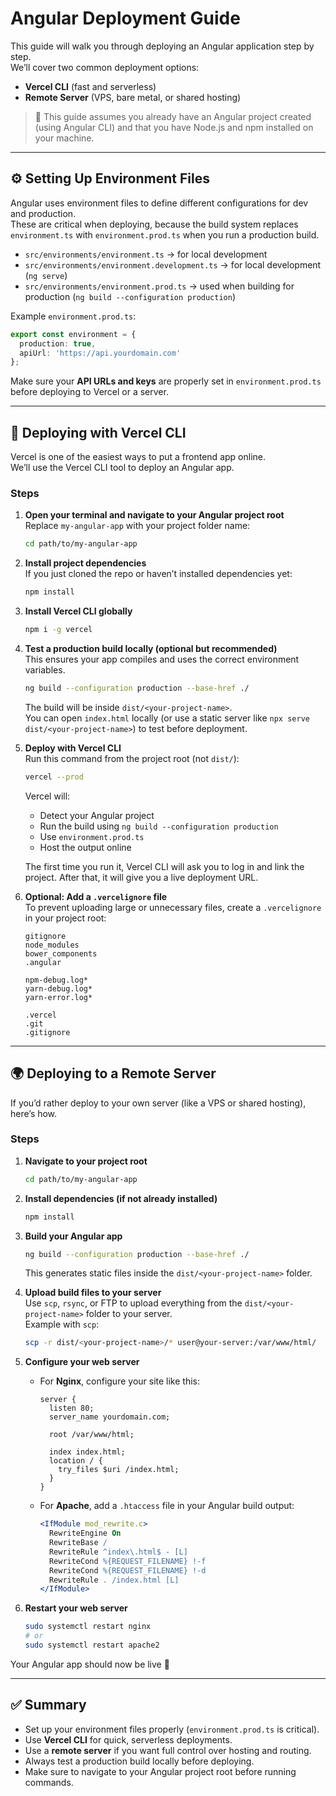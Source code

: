 # Angular Deployment Guide

This guide will walk you through deploying an Angular application step by step.  
We’ll cover two common deployment options:
- **Vercel CLI** (fast and serverless)
- **Remote Server** (VPS, bare metal, or shared hosting)

> 📝 This guide assumes you already have an Angular project created (using Angular CLI) and that you have Node.js and npm installed on your machine.

---

## ⚙️ Setting Up Environment Files

Angular uses environment files to define different configurations for dev and production.  
These are critical when deploying, because the build system replaces `environment.ts` with `environment.prod.ts` when you run a production build.

- `src/environments/environment.ts` → for local development
- `src/environments/environment.development.ts` → for local development (`ng serve`)
- `src/environments/environment.prod.ts` → used when building for production (`ng build --configuration production`)

Example `environment.prod.ts`:
```ts
export const environment = {
  production: true,
  apiUrl: 'https://api.yourdomain.com'
};
```

Make sure your **API URLs and keys** are properly set in `environment.prod.ts` before deploying to Vercel or a server.

---

## 🚀 Deploying with Vercel CLI

Vercel is one of the easiest ways to put a frontend app online.  
We’ll use the Vercel CLI tool to deploy an Angular app.

### Steps

1. **Open your terminal and navigate to your Angular project root**  
   Replace `my-angular-app` with your project folder name:  
   ```bash
   cd path/to/my-angular-app
   ```

2. **Install project dependencies**  
   If you just cloned the repo or haven’t installed dependencies yet:  
   ```bash
   npm install
   ```

3. **Install Vercel CLI globally**  
   ```bash
   npm i -g vercel
   ```

4. **Test a production build locally (optional but recommended)**  
   This ensures your app compiles and uses the correct environment variables.  
   ```bash
   ng build --configuration production --base-href ./
   ```
   The build will be inside `dist/<your-project-name>`.  
   You can open `index.html` locally (or use a static server like `npx serve dist/<your-project-name>`) to test before deployment.

5. **Deploy with Vercel CLI**  
   Run this command from the project root (not `dist/`):  
   ```bash
   vercel --prod
   ```
   Vercel will:
   - Detect your Angular project
   - Run the build using `ng build --configuration production`
   - Use `environment.prod.ts`
   - Host the output online

   The first time you run it, Vercel CLI will ask you to log in and link the project. After that, it will give you a live deployment URL.

6. **Optional: Add a `.vercelignore` file**  
   To prevent uploading large or unnecessary files, create a `.vercelignore` in your project root:  
   ```
   gitignore
   node_modules
   bower_components
   .angular

   npm-debug.log*
   yarn-debug.log*
   yarn-error.log*

   .vercel
   .git
   .gitignore
   ```

---

## 🌍 Deploying to a Remote Server

If you’d rather deploy to your own server (like a VPS or shared hosting), here’s how.

### Steps

1. **Navigate to your project root**  
   ```bash
   cd path/to/my-angular-app
   ```

2. **Install dependencies (if not already installed)**  
   ```bash
   npm install
   ```

3. **Build your Angular app**  
   ```bash
   ng build --configuration production --base-href ./
   ```

   This generates static files inside the `dist/<your-project-name>` folder.

4. **Upload build files to your server**  
   Use `scp`, `rsync`, or FTP to upload everything from the `dist/<your-project-name>` folder to your server.  
   Example with `scp`:  
   ```bash
   scp -r dist/<your-project-name>/* user@your-server:/var/www/html/
   ```

5. **Configure your web server**  
   - For **Nginx**, configure your site like this:  
     ```nginx
     server {
       listen 80;
       server_name yourdomain.com;

       root /var/www/html;

       index index.html;
       location / {
         try_files $uri /index.html;
       }
     }
     ```

   - For **Apache**, add a `.htaccess` file in your Angular build output:  
     ```apache
     <IfModule mod_rewrite.c>
       RewriteEngine On
       RewriteBase /
       RewriteRule ^index\.html$ - [L]
       RewriteCond %{REQUEST_FILENAME} !-f
       RewriteCond %{REQUEST_FILENAME} !-d
       RewriteRule . /index.html [L]
     </IfModule>
     ```

6. **Restart your web server**  
   ```bash
   sudo systemctl restart nginx
   # or
   sudo systemctl restart apache2
   ```

Your Angular app should now be live 🎉

---

## ✅ Summary

- Set up your environment files properly (`environment.prod.ts` is critical).  
- Use **Vercel CLI** for quick, serverless deployments.  
- Use a **remote server** if you want full control over hosting and routing.  
- Always test a production build locally before deploying.  
- Make sure to navigate to your Angular project root before running commands.
